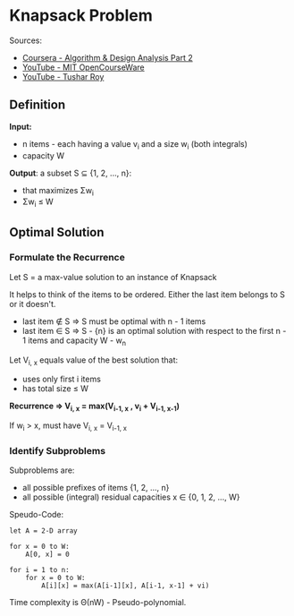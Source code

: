 # Knapsack Problem

Sources:
- [Coursera - Algorithm & Design Analysis Part 2](https://www.coursera.org/learn/algorithm-design-analysis-2/lecture/LIgLJ/the-knapsack-problem)
- [YouTube - MIT OpenCourseWare](https://youtu.be/ocZMDMZwhCY?t=2589)
- [YouTube - Tushar Roy](https://www.youtube.com/watch?v=8LusJS5-AGo)

## Definition

**Input:**
- n items - each having a value v<sub>i</sub> and a size w<sub>i</sub> (both integrals)
- capacity W

**Output**: a subset S &sube; {1, 2, ..., n}:
- that maximizes &Sigma;w<sub>i</sub>
- &Sigma;w<sub>i</sub> &le; W

## Optimal Solution

### Formulate the Recurrence

Let S = a max-value solution to an instance of Knapsack

It helps to think of the items to be ordered. Either the last item belongs to S or it doesn't.
- last item &notin; S => S must be optimal with n - 1 items
- last item &isin; S => S - {n} is an optimal solution with respect to the first n - 1 items and capacity W - w<sub>n</sub>

Let V<sub>i, x</sub> equals value of the best solution that:
- uses only first i items
- has total size &le; W 

**Recurrence => V<sub>i, x</sub> = max(V<sub>i-1, x</sub> , v<sub>i</sub> + V<sub>i-1, x-1</sub>)**

If w<sub>i</sub> &gt; x, must have V<sub>i, x</sub> = V<sub>i-1, x</sub>

### Identify Subproblems

Subproblems are:
- all possible prefixes of items {1, 2, ..., n}
- all possible (integral) residual capacities x &isin; {0, 1, 2, ..., W}

Speudo-Code:
```
let A = 2-D array

for x = 0 to W:
	A[0, x] = 0

for i = 1 to n:
	for x = 0 to W:
		A[i][x] = max(A[i-1][x], A[i-1, x-1] + vi)
```

Time complexity is &Theta;(nW) - Pseudo-polynomial.
